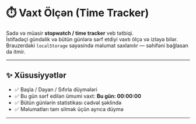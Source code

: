 # ⏱️ Vaxt Ölçən (Time Tracker)

Sadə və müasir **stopwatch / time tracker** veb tətbiqi.  
İstifadəçi gündəlik və bütün günlərə sərf etdiyi vaxtı ölçə və izləyə bilər.  
Brauzerdəki `localStorage` sayəsində məlumat saxlanılır — səhifəni bağlasan da itmir.  

---

## ✨ Xüsusiyyətlər
- ✅ Başla / Dayan / Sıfırla düymələri  
- ✅ Bu gün sərf edilən ümumi vaxt: **Bu gün: 00:00:00**  
- ✅ Bütün günlərin statistikası cədvəl şəklində  
- ✅ Məlumatları tam silmək üçün ayrıca düymə 

--- 

